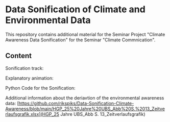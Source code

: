 # Data Sonification of Climate and Environmental Data
This repository contains additional material for the Seminar Project "Climate Awareness Data Sonification" for the Seminar "Climate Commnication".

## Content

Sonification track: 

Explanatory animation:

Python Code for the Sonification:

Additional information about the deriavtion of the environmental awareness data: [https://github.com/rikspiks/Data-Sonification-Climate-Awareness/blob/main/HGP_25%20Jahre%20UBS_Abb%20S.%2013_Zeitverlaufsgrafik.xlsx](HGP_25 Jahre UBS_Abb S. 13_Zeitverlaufsgrafik)

